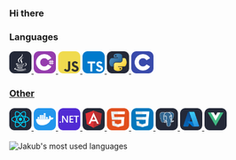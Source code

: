 ### Hi there

### Languages<br>

<a href="https://www.java.com" target="_blank" rel="noreferrer"> <img src="https://github.com/tandpfun/skill-icons/blob/main/icons/Java-Dark.svg" alt="Java" width="40" height="40"/> 
</a> 
<a href="https://dotnet.microsoft.com/en-us/languages/csharp" target="_blank" rel="noreferrer"> <img src="https://github.com/tandpfun/skill-icons/blob/main/icons/CS.svg" alt="C sharp" width="40" height="40"/> 
</a> 
<a href="https://developer.mozilla.org/en-US/docs/Web/JavaScript" target="_blank" rel="noreferrer"> <img src="https://github.com/tandpfun/skill-icons/blob/main/icons/JavaScript.svg" alt="Javascript" width="40" height="40"/> 
</a>
<a href="https://www.typescriptlang.org/" target="_blank" rel="noreferrer"> <img src="https://github.com/tandpfun/skill-icons/blob/main/icons/TypeScript.svg" alt="Typescript" width="40" height="40"/>
</a> 
<a href="https://github.com/tandpfun/skill-icons/blob/main/icons/Python-Dark.svg" target="_blank" rel="noreferrer"> <img src="https://github.com/tandpfun/skill-icons/blob/main/icons/Python-Dark.svg" alt="Python" width="40" height="40"/> 
</a>
<a href="https://github.com/tandpfun/skill-icons/blob/main/icons/C.svg" target="_blank" rel="noreferrer"> <img src="https://github.com/tandpfun/skill-icons/blob/main/icons/C.svg" alt="C" width="40" height="40"/> 

### Other <br>
<a href="https://git-scm.com/" target="_blank" rel="noreferrer"> <img src="https://github.com/tandpfun/skill-icons/blob/main/icons/React-Dark.svg" alt="React" width="40" height="40"/> 
</a> 
<a href="https://www.docker.com/" target="_blank" rel="noreferrer"> <img src="https://github.com/tandpfun/skill-icons/blob/main/icons/Docker.svg" alt="Docker" width="40" height="40"/>
</a>
<a href="https://dotnet.microsoft.com/" target="_blank" rel="noreferrer"> <img src="https://github.com/tandpfun/skill-icons/blob/main/icons/DotNet.svg" alt=".NET" width="40" height="40"/> 
</a>
<a href="https://angular.dev/" target="_blank" rel="noreferrer"> <img src="https://github.com/tandpfun/skill-icons/blob/main/icons/Angular-Dark.svg" alt="Angular" width="40" height="40"/> 
</a> 
<a href="https://www.w3.org/html/" target="_blank" rel="noreferrer"> <img src="https://github.com/tandpfun/skill-icons/blob/main/icons/HTML.svg" alt="HTML" width="40" height="40"/> </a>
<a href="https://www.w3.org/css/" target="_blank" rel="noreferrer"> <img src="https://github.com/tandpfun/skill-icons/blob/main/icons/CSS.svg" alt="CSS" width="40" height="40"/>
</a>
<a href="https://www.postgresql.org" target="_blank" rel="noreferrer"> <img src="https://github.com/tandpfun/skill-icons/blob/main/icons/PostgreSQL-Dark.svg" alt="Postgresql" width="40" height="40"/> 
</a>
<a href="https://portal.azure.com/" target="_blank" rel="noreferrer"> <img src="https://github.com/tandpfun/skill-icons/blob/main/icons/Azure-Dark.svg" alt="Azure" width="40" height="40"/> 
</a>
<a href="https://vuejs.org/" target="_blank" rel="noreferrer"> <img src="https://github.com/tandpfun/skill-icons/blob/main/icons/VueJS-Dark.svg" alt="Vue" width="40" height="40"/> 
</a>
<br>
<br>
<img align="left" src="https://github-readme-stats.vercel.app/api/top-langs?username=kubista9&show_icons=true&locale=en&layout=compact&langs_count=8&hide=groovy,swig,CSS,PHP,shell" alt="Jakub's most used languages" />
